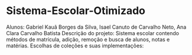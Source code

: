 # Sistema-Escolar-Otimizado
Alunos: Gabriel Kauã Borges da Silva, Isael Canuto de Carvalho Neto, Ana Clara Carvalho Batista
Descrição do projeto: Sistema escolar contendo métodos de matrícula, adição, remoção e busca de alunos, notas e matérias.
Escolhas de coleções e suas implementações: 
